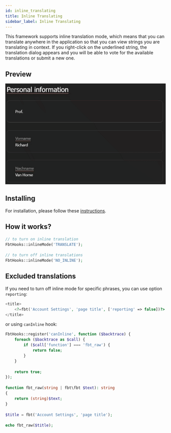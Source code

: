```yaml
---
id: inline_translating
title: Inline Translating
sidebar_label: Inline Translating
---
```


This framework supports inline translation mode, which means that you can translate anywhere in the application so that you can view strings you are translating in context.
If you right-click on the underlined string, the translation dialog appears and you will be able to vote for the available translations or submit a new one.

## Preview

![Demo of FBT inline translating](https://raw.githubusercontent.com/richardDobron/laravel-fbt/main/docs/inline_translating.gif)

## Installing

For installation, please follow these [instructions](https://github.com/swiftyper-sk/fbt-inline-translations#-installing).

## How it works?
```php
// to turn on inline translation
FbtHooks::inlineMode('TRANSLATE');

// to turn off inline translations
FbtHooks::inlineMode('NO_INLINE');
```

## Excluded translations
If you need to turn off inline mode for specific phrases, you can use option `reporting`:

```php
<title>
    <?=fbt('Account Settings', 'page title', ['reporting' => false])?>
</title>
```

or using `canInline` hook:

```php
FbtHooks::register('canInline', function ($backtrace) {
    foreach ($backtrace as $call) {
        if ($call['function'] === 'fbt_raw') {
            return false;
        }
    }

    return true;
});

function fbt_raw(string | fbt\fbt $text): string
{
    return (string)$text;
}

$title = fbt('Account Settings', 'page title');

echo fbt_raw($title);
```
